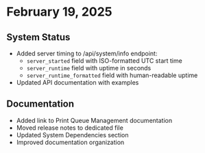 # February 19, 2025

## System Status

- Added server timing to /api/system/info endpoint:
  - `server_started` field with ISO-formatted UTC start time
  - `server_runtime` field with uptime in seconds
  - `server_runtime_formatted` field with human-readable uptime
- Updated API documentation with examples

## Documentation

- Added link to Print Queue Management documentation
- Moved release notes to dedicated file
- Updated System Dependencies section
- Improved documentation organization
